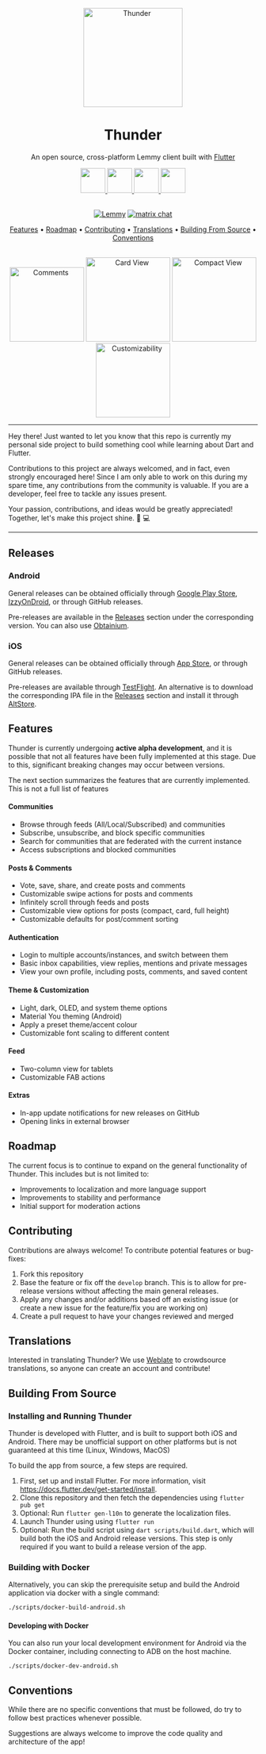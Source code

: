 <p align="center">
  <img src="./assets/logo.png" alt="Thunder" width="200">
</p>

<h1 align="center">Thunder</h1>

<p align="center">
    An open source, cross-platform Lemmy client built with <a href="https://flutter.dev/" target="_blank">Flutter</a>
</p>

<div align="center">
 <a href="https://apps.apple.com/iq/app/thunder-for-lemmy/id6450518497">
  <img src="docs/badges/app_store.svg" height="50"/>
 </a>
 <a href="https://play.google.com/store/apps/details?id=com.hjiangsu.thunder">
  <img src="docs/badges/google_play.svg" height="50"/>
 </a>
  <a href="https://apt.izzysoft.de/fdroid/index/apk/com.hjiangsu.thunder">
  <img src="docs/badges/izzy_on_droid.png" height="50">
 </a>
 <a href="https://github.com/hjiangsu/thunder/releases/latest">
  <img src="docs/badges/github.png" height="50">
 </a>
</div>

<br />

<p align="center">
<a href="https://lemmy.world/c/thunder_app">
<img alt="Lemmy" src="https://img.shields.io/lemmy/thunder_app%40lemmy.world?label=lemmy%20community"></a>
<a href="https://matrix.to/#/#thunderapp:matrix.org"><img src="https://img.shields.io/badge/chat-matrix-blue?style=flat&logo=matrix" alt="matrix chat"></a>
</p>

<p align="center">
  <a href="#features">Features</a> •
  <a href="#roadmap">Roadmap</a> •
  <a href="#contributing">Contributing</a> •
  <a href="#translations">Translations</a> •
  <a href="#building-from-source">Building From Source</a> •
  <a href="#conventions">Conventions</a>
</p>

<div align="center">
  <br>
    <img src="./docs/assets/screenshot_2.png" alt="Comments" width="150">
    <img src="./docs/assets/screenshot_1.png" alt="Card View" width="170">
    <img src="./docs/assets/screenshot_3.png" alt="Compact View" width="170">
    <img src="./docs/assets/screenshot_4.png" alt="Customizability" width="150">
  <br>
</div>

<hr />
<p>
Hey there! Just wanted to let you know that this repo is currently my personal side project to build something cool while learning about Dart and Flutter.
</p>
<p>
Contributions to this project are always welcomed, and in fact, even strongly encouraged here! Since I am only able to work on this during my spare time, any contributions from the community is valuable. If you are a developer, feel free to tackle any issues present.
</p>
<p>
Your passion, contributions, and ideas would be greatly appreciated! Together, let's make this project shine. 🚀 💻
</p>
<hr />

## Releases

### Android

General releases can be obtained officially through [Google Play Store](https://play.google.com/store/apps/details?id=com.hjiangsu.thunder), [IzzyOnDroid](https://apt.izzysoft.de/fdroid/index/apk/com.hjiangsu.thunder), or through GitHub releases.

Pre-releases are available in the [Releases](https://github.com/hjiangsu/thunder/releases) section under the corresponding version. You can also use [Obtainium](https://github.com/ImranR98/Obtainium).

### iOS

General releases can be obtained officially through [App Store](https://play.google.com/store/apps/details?id=com.hjiangsu.thunder), or through GitHub releases.

Pre-releases are available through [TestFlight](https://testflight.apple.com/join/9n8xrqvH). An alternative is to download the corresponding IPA file in the [Releases](https://github.com/hjiangsu/thunder/releases) section and install it through [AltStore](https://altstore.io/).

## Features

Thunder is currently undergoing **active alpha development**, and it is possible that not all features have been fully implemented at this stage. Due to this, significant breaking changes may occur between versions.

The next section summarizes the features that are currently implemented. This is not a full list of features

#### **Communities**

- Browse through feeds (All/Local/Subscribed) and communities
- Subscribe, unsubscribe, and block specific communities
- Search for communities that are federated with the current instance
- Access subscriptions and blocked communities

#### **Posts & Comments**

- Vote, save, share, and create posts and comments
- Customizable swipe actions for posts and comments
- Infinitely scroll through feeds and posts
- Customizable view options for posts (compact, card, full height)
- Customizable defaults for post/comment sorting

#### **Authentication**

- Login to multiple accounts/instances, and switch between them
- Basic inbox capabilities, view replies, mentions and private messages
- View your own profile, including posts, comments, and saved content

#### **Theme & Customization**
- Light, dark, OLED, and system theme options
- Material You theming (Android)
- Apply a preset theme/accent colour
- Customizable font scaling to different content

#### Feed
- Two-column view for tablets
- Customizable FAB actions

#### Extras
- In-app update notifications for new releases on GitHub
- Opening links in external browser

## Roadmap

The current focus is to continue to expand on the general functionality of Thunder. This includes but is not limited to:

- Improvements to localization and more language support
- Improvements to stability and performance
- Initial support for moderation actions

## Contributing

Contributions are always welcome! To contribute potential features or bug-fixes:

1. Fork this repository
2. Base the feature or fix off the `develop` branch. This is to allow for pre-release versions without affecting the main general releases.
3. Apply any changes and/or additions based off an existing issue (or create a new issue for the feature/fix you are working on)
4. Create a pull request to have your changes reviewed and merged

## Translations
Interested in translating Thunder? We use [Weblate](https://hosted.weblate.org/engage/thunder/) to crowdsource translations, so anyone can create an account and contribute!

## Building From Source

### Installing and Running Thunder

Thunder is developed with Flutter, and is built to support both iOS and Android. There may be unofficial support on other platforms but is not guaranteed at this time (Linux, Windows, MacOS)

To build the app from source, a few steps are required.

1. First, set up and install Flutter. For more information, visit https://docs.flutter.dev/get-started/install.
2. Clone this repository and then fetch the dependencies using `flutter pub get`
3. Optional: Run `flutter gen-l10n` to generate the localization files.
4. Launch Thunder using using `flutter run`
5. Optional: Run the build script using `dart scripts/build.dart`, which will build both the iOS and Android release versions. This step is only required if you want to build a release version of the app.

### Building with Docker

Alternatively, you can skip the prerequisite setup and build the Android application via docker with a single command:

```bash
./scripts/docker-build-android.sh
```

#### Developing with Docker

You can also run your local development environment for Android via the Docker container, including connecting to ADB on the host machine.

```
./scripts/docker-dev-android.sh
```

## Conventions

While there are no specific conventions that must be followed, do try to follow best practices whenever possible.

Suggestions are always welcome to improve the code quality and architecture of the app!
